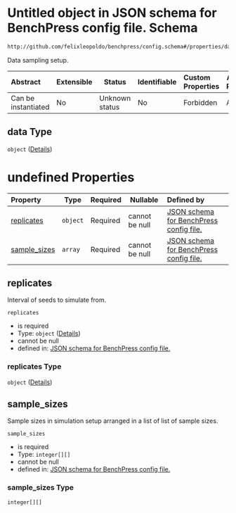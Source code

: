 # Untitled object in JSON schema for BenchPress config file. Schema

```txt
http://github.com/felixleopoldo/benchpress/config.schema#/properties/data
```

Data sampling setup.


| Abstract            | Extensible | Status         | Identifiable | Custom Properties | Additional Properties | Access Restrictions | Defined In                                                               |
| :------------------ | ---------- | -------------- | ------------ | :---------------- | --------------------- | ------------------- | ------------------------------------------------------------------------ |
| Can be instantiated | No         | Unknown status | No           | Forbidden         | Allowed               | none                | [config.schema.json\*](../out/config.schema.json "open original schema") |

## data Type

`object` ([Details](config-properties-data.md))

# undefined Properties

| Property                      | Type     | Required | Nullable       | Defined by                                                                                                                                                                                            |
| :---------------------------- | -------- | -------- | -------------- | :---------------------------------------------------------------------------------------------------------------------------------------------------------------------------------------------------- |
| [replicates](#replicates)     | `object` | Required | cannot be null | [JSON schema for BenchPress config file.](config-properties-data-properties-replicates.md "http&#x3A;//github.com/felixleopoldo/benchpress/config.schema#/properties/data/properties/replicates")     |
| [sample_sizes](#sample_sizes) | `array`  | Required | cannot be null | [JSON schema for BenchPress config file.](config-properties-data-properties-sample_sizes.md "http&#x3A;//github.com/felixleopoldo/benchpress/config.schema#/properties/data/properties/sample_sizes") |

## replicates

Interval of seeds to simulate from.


`replicates`

-   is required
-   Type: `object` ([Details](config-properties-data-properties-replicates.md))
-   cannot be null
-   defined in: [JSON schema for BenchPress config file.](config-properties-data-properties-replicates.md "http&#x3A;//github.com/felixleopoldo/benchpress/config.schema#/properties/data/properties/replicates")

### replicates Type

`object` ([Details](config-properties-data-properties-replicates.md))

## sample_sizes

Sample sizes in simulation setup arranged in a list of list of sample sizes.


`sample_sizes`

-   is required
-   Type: `integer[][]`
-   cannot be null
-   defined in: [JSON schema for BenchPress config file.](config-properties-data-properties-sample_sizes.md "http&#x3A;//github.com/felixleopoldo/benchpress/config.schema#/properties/data/properties/sample_sizes")

### sample_sizes Type

`integer[][]`
